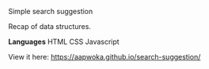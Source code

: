 Simple search suggestion 

Recap of data structures.

**Languages**
HTML
CSS
Javascript

View it here: https://aapwoka.github.io/search-suggestion/
